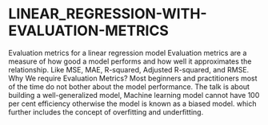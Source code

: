 # LINEAR_REGRESSION-WITH-EVALUATION-METRICS
Evaluation metrics for a linear regression model
Evaluation metrics are a measure of how good a model performs and how well it approximates the relationship. Like MSE, MAE, R-squared, Adjusted R-squared, and RMSE.
Why We require Evaluation Metrics?
Most beginners and practitioners most of the time do not bother about the model performance. The talk is about building a well-generalized model, Machine learning model cannot have 100 per cent efficiency otherwise the model is known as a biased model. which further includes the concept of overfitting and underfitting.

